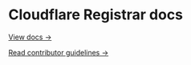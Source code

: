 # Cloudflare Registrar docs

[View docs →](https://secret.wiki/registrar)

[Read contributor guidelines →](https://secret.wiki/docs-engine/contributing/content-framework)
